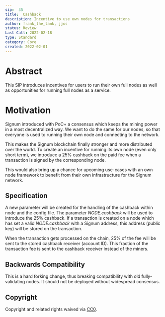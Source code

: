 ```yaml
---
sip:  35
title:  Cashback 
description: Incentive to use own nodes for transactions
author: frank_the_tank, jjos
status: Review
Last Call: 2022-02-18
type: Standard
category: Core
created: 2022-02-01
---
```


# Abstract
This SIP introduces incentives for users to run their own full nodes as well as opportunities for running full nodes as a service.

# Motivation
Signum introduced with PoC+ a consensus which keeps the mining power in a most decentralized way. 
We want to do the same for our nodes, so that everyone is used to running their own node and connecting to the network. 

This makes the Signum blockchain finally stronger and more distributed over the world. To create an incentive for running its own node (even only short term), we introduce a 25% cashback on the paid fee when a transaction is signed by the corresponding node.

This would also bring up a chance for upcoming use-cases with an own node framework to benefit from their own infrastructure for the Signum network.

## Specification
A new parameter will be created for the handling of the cashback within node and the config file.
The parameter *NODE.cashback* will be used to introduce the 25% cashback.
If a transaction is created on a node which has set a valid  *NODE.cashback* with a Signum address, this address (public key) will be stored on the transaction.

When the transaction gets processed on the chain, 25% of the fee will be sent to the stored cashback receiver (account ID). This fraction of the transaction fee is sent to the cashback receiver instead of the miners.

## Backwards Compatibility
This is a hard forking change, thus breaking compatibility with old fully-validating nodes. It should not be deployed without widespread consensus.

## Copyright
Copyright and related rights waived via [CC0](https://creativecommons.org/publicdomain/zero/1.0/).
